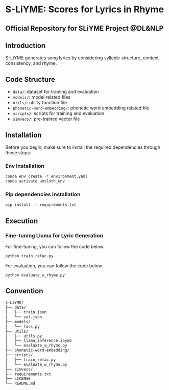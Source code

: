# S-LiYME: Scores for Lyrics in Rhyme
Official Repository for SLiYME Project @DL&amp;NLP
---
## Introduction
S-LiYME generates song lyrics by considering syllable structure, context consistency, and rhyme.

## Code Structure
- `data/`: dataset for training and evaluation
- `models/`: model related files
- `utils/`: utility function file
- `phonetic-word-embedding/`: phonetic word embedding related file
- `scripts/`: scripts for training and evaluation
- `simvecs/`: pre-trained vector file

## Installation
Before you begin, make sure to install the required dependencies through these steps:

### Env Installation
```bash
conda env create -f environment.yaml
conda activate unsloth_env
```

### Pip dependencies Installation
```bash
pip install -r requirements.txt 
```

## Execution
### Fine-tuning Llama for Lyric Generation 
For fine-tuning, you can follow the code below. 
```bash
python train_refac.py 
```

For evaluation, you can follow the code below.
```bash
python evaluate_w_rhyme.py
```

## Convention
```bash
S-LiYME/
├── data/
│   ├── train.json
│   └── val.json
├── models/
│   └── loss.py
├── utils/
│   ├── utils.py
│   ├── llama_inference.ipynb
│   └── evaluate_w_rhyme.py
├── phonetic-word-embedding/
├── scripts/
│   ├── train_refac.py
│   └── evaluate_w_rhyme.py
├── simvecs/
├── requirements.txt
├── LICENSE
└── README.md
```
